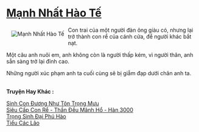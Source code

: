<a href="https://truyentiki.com/manh-nhat-hao-te.31888/" title="Mạnh Nhất Hào Tế"><h1>Mạnh Nhất Hào Tế</h1></a><div style="display:table"><img align="right" style="float: left; padding: 10px;" src="https://truyentiki.com/a/img/str/src/31888.jpg" alt="Mạnh Nhất Hào Tế">Con trai của một người đàn ông giàu có, nhưng lại trở thành con rể của cánh cửa, để người khác bắt nạt. <p></p> Một câu anh nuôi em, anh không còn là người thấp kém, vì người thân, anh sẵn sàng trở lại đỉnh cao. <p></p> Những người xúc phạm anh ta cuối cùng sẽ bị giẫm đạp dưới chân anh ta.</div><p><br><b>Truyện Hay Khác :</b></p><a href="https://truyentiki.com/sinh-con-duong-nhu-ton-trong-muu.31887/" alt="Sinh Con Đương Như Tôn Trọng Mưu">Sinh Con Đương Như Tôn Trọng Mưu</a><br/><a href="https://wikitruyen.wordpress.com/2020/06/23/sieu-cap-con-re-than-deu-manh-ho-han-3000/" alt="Siêu Cấp Con Rể - Thần Đều Mãnh Hổ - Hàn 3000">Siêu Cấp Con Rể - Thần Đều Mãnh Hổ - Hàn 3000</a><br/><a href="https://truyentiki.wordpress.com/2020/06/08/trong-sinh-dai-phu-hao/" alt="Trọng Sinh Đại Phú Hào">Trọng Sinh Đại Phú Hào</a><br/><a href="https://wikitruyen.wordpress.com/2020/06/23/tieu-cac-lao/" alt="Tiểu Các Lão">Tiểu Các Lão</a><br/>